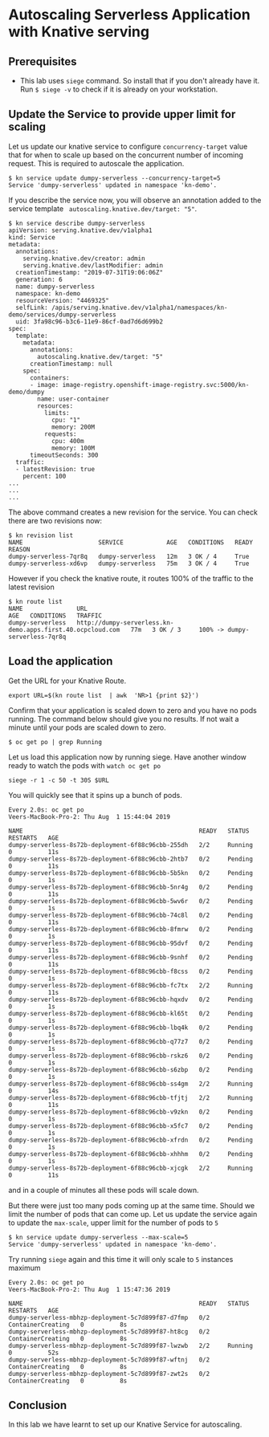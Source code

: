 
# Autoscaling Serverless Application with Knative serving

## Prerequisites
* This lab uses `siege` command. So install that if you don't already have it. Run `$ siege -v` to check if it is already on your workstation.


## Update the Service to provide upper limit for scaling

Let us update our knative service to configure `concurrency-target` value that for when to scale up based on the concurrent number of incoming request. This is required to autoscale the application.

```
$ kn service update dumpy-serverless --concurrency-target=5
Service 'dumpy-serverless' updated in namespace 'kn-demo'.
```

If you describe the service now, you will observe an annotation added to the service template ` autoscaling.knative.dev/target: "5"`.

```
$ kn service describe dumpy-serverless
apiVersion: serving.knative.dev/v1alpha1
kind: Service
metadata:
  annotations:
    serving.knative.dev/creator: admin
    serving.knative.dev/lastModifier: admin
  creationTimestamp: "2019-07-31T19:06:06Z"
  generation: 6
  name: dumpy-serverless
  namespace: kn-demo
  resourceVersion: "4469325"
  selfLink: /apis/serving.knative.dev/v1alpha1/namespaces/kn-demo/services/dumpy-serverless
  uid: 3fa98c96-b3c6-11e9-86cf-0ad7d6d699b2
spec:
  template:
    metadata:
      annotations:
        autoscaling.knative.dev/target: "5"
      creationTimestamp: null
    spec:
      containers:
      - image: image-registry.openshift-image-registry.svc:5000/kn-demo/dumpy
        name: user-container
        resources:
          limits:
            cpu: "1"
            memory: 200M
          requests:
            cpu: 400m
            memory: 100M
      timeoutSeconds: 300
  traffic:
  - latestRevision: true
    percent: 100
...
...
...
```

The above command creates a new revision for the service. You can check there are two revisions now:

```
$ kn revision list
NAME                     SERVICE            AGE   CONDITIONS   READY   REASON
dumpy-serverless-7qr8q   dumpy-serverless   12m   3 OK / 4     True    
dumpy-serverless-xd6vp   dumpy-serverless   75m   3 OK / 4     True  
```

However if you check the knative route, it routes 100% of the traffic to the latest revision

```
$ kn route list
NAME               URL                                                          AGE   CONDITIONS   TRAFFIC
dumpy-serverless   http://dumpy-serverless.kn-demo.apps.first.40.ocpcloud.com   77m   3 OK / 3     100% -> dumpy-serverless-7qr8q
```



## Load the application

Get the URL for your Knative Route.

```
export URL=$(kn route list  | awk  'NR>1 {print $2}')
```

Confirm that your application is scaled down to zero and you have no pods running. The command below should give you no results. If not wait a minute until your pods are scaled down to zero.

```
$ oc get po | grep Running
```

Let us load this application now by running siege. Have another window ready to watch the pods with `watch oc get po`

```
siege -r 1 -c 50 -t 30S $URL
```

You will quickly see that it spins up a bunch of pods.

```
Every 2.0s: oc get po                                                                                       Veers-MacBook-Pro-2: Thu Aug  1 15:44:04 2019

NAME                                                 READY   STATUS      RESTARTS   AGE
dumpy-serverless-8s72b-deployment-6f88c96cbb-255dh   2/2     Running     0          11s
dumpy-serverless-8s72b-deployment-6f88c96cbb-2htb7   0/2     Pending     0          11s
dumpy-serverless-8s72b-deployment-6f88c96cbb-5b5kn   0/2     Pending     0          1s
dumpy-serverless-8s72b-deployment-6f88c96cbb-5nr4g   0/2     Pending     0          11s
dumpy-serverless-8s72b-deployment-6f88c96cbb-5wv6r   0/2     Pending     0          1s
dumpy-serverless-8s72b-deployment-6f88c96cbb-74c8l   0/2     Pending     0          11s
dumpy-serverless-8s72b-deployment-6f88c96cbb-8fmrw   0/2     Pending     0          1s
dumpy-serverless-8s72b-deployment-6f88c96cbb-95dvf   0/2     Pending     0          11s
dumpy-serverless-8s72b-deployment-6f88c96cbb-9snhf   0/2     Pending     0          11s
dumpy-serverless-8s72b-deployment-6f88c96cbb-f8css   0/2     Pending     0          1s
dumpy-serverless-8s72b-deployment-6f88c96cbb-fc7tx   2/2     Running     0          11s
dumpy-serverless-8s72b-deployment-6f88c96cbb-hqxdv   0/2     Pending     0          1s
dumpy-serverless-8s72b-deployment-6f88c96cbb-kl65t   0/2     Pending     0          1s
dumpy-serverless-8s72b-deployment-6f88c96cbb-lbq4k   0/2     Pending     0          1s
dumpy-serverless-8s72b-deployment-6f88c96cbb-q77z7   0/2     Pending     0          1s
dumpy-serverless-8s72b-deployment-6f88c96cbb-rskz6   0/2     Pending     0          1s
dumpy-serverless-8s72b-deployment-6f88c96cbb-s6zbp   0/2     Pending     0          1s
dumpy-serverless-8s72b-deployment-6f88c96cbb-ss4gm   2/2     Running     0          14s
dumpy-serverless-8s72b-deployment-6f88c96cbb-tfjtj   2/2     Running     0          11s
dumpy-serverless-8s72b-deployment-6f88c96cbb-v9zkn   0/2     Pending     0          1s
dumpy-serverless-8s72b-deployment-6f88c96cbb-x5fc7   0/2     Pending     0          1s
dumpy-serverless-8s72b-deployment-6f88c96cbb-xfrdn   0/2     Pending     0          1s
dumpy-serverless-8s72b-deployment-6f88c96cbb-xhhhm   0/2     Pending     0          1s
dumpy-serverless-8s72b-deployment-6f88c96cbb-xjcgk   2/2     Running     0          11s
```

and in a couple of minutes all these pods will scale down.

But there were just too many pods coming up at the same time. Should we limit the number of pods that can come up. Let us update the service again to update the `max-scale`, upper limit for the number of pods to `5`

```
$ kn service update dumpy-serverless --max-scale=5
Service 'dumpy-serverless' updated in namespace 'kn-demo'.
```

Try running `siege` again and this time it will only scale to `5` instances maximum

```
Every 2.0s: oc get po                                                                                       Veers-MacBook-Pro-2: Thu Aug  1 15:47:36 2019

NAME                                                 READY   STATUS              RESTARTS   AGE
dumpy-serverless-mbhzp-deployment-5c7d899f87-d7fmp   0/2     ContainerCreating   0          8s
dumpy-serverless-mbhzp-deployment-5c7d899f87-ht8cg   0/2     ContainerCreating   0          8s
dumpy-serverless-mbhzp-deployment-5c7d899f87-lwzwb   2/2     Running             0          52s
dumpy-serverless-mbhzp-deployment-5c7d899f87-wftnj   0/2     ContainerCreating   0          8s
dumpy-serverless-mbhzp-deployment-5c7d899f87-zwt2s   0/2     ContainerCreating   0          8s
```

## Conclusion

In this lab we have learnt to set up our Knative Service for autoscaling.
